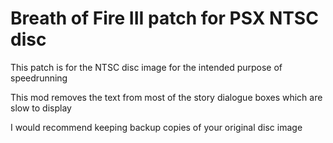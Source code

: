 # Breath of Fire III patch for PSX NTSC disc
This patch is for the NTSC disc image for the intended purpose of speedrunning

This mod removes the text from most of the story dialogue boxes which are slow to display

I would recommend keeping backup copies of your original disc image
